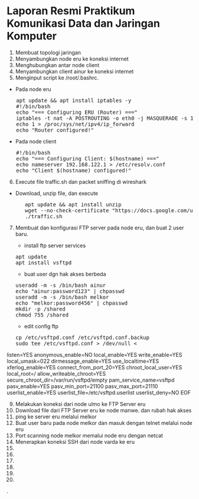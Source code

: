 # Laporan Resmi Praktikum Komunikasi Data dan Jaringan Komputer
1. Membuat topologi jaringan
2. Menyambungkan node eru ke koneksi internet
3. Menghubungkan antar node client
4. Menyambungkan client ainur ke koneksi internet
5. Menginput script ke /root/.bashrc.
* Pada node eru
<pre>
   apt update && apt install iptables -y
   #!/bin/bash
   echo "=== Configuring ERU (Router) ==="
   iptables -t nat -A POSTROUTING -o eth0 -j MASQUERADE -s 192.222.0.0/16
   echo 1 > /proc/sys/net/ipv4/ip_forward
   echo "Router configured!"
</pre>

  * Pada node client
<pre>
   #!/bin/bash
   echo "=== Configuring Client: $(hostname) ==="
   echo nameserver 192.168.122.1 > /etc/resolv.conf
   echo "Client $(hostname) configured!"
</pre>
6.  Execute file traffic.sh dan packet sniffing di wireshark
   * Download, unzip file, dan execute
     <pre>
        apt update && apt install unzip
        wget --no-check-certificate "https://docs.google.com/uc?export=download&id=1bE3kF1Nclw0VyKq4bL2VtOOt53IC7lG5" -O traffic.zip && unzip traffic.zip
        ./traffic.sh
     </pre>
7. Membuat dan konfigurasi FTP server pada node eru, dan buat 2 user baru.
   * install ftp server services
   <pre>
   apt update
   apt install vsftpd
   </pre>

   * buat user dgn hak akses berbeda
   <pre>
   useradd -m -s /bin/bash ainur
   echo "ainur:password123" | chpasswd
   useradd -m -s /bin/bash melkor
   echo "melkor:password456" | chpasswd
   mkdir -p /shared
   chmod 755 /shared
   </pre>

   * edit config ftp
   <pre>
   cp /etc/vsftpd.conf /etc/vsftpd.conf.backup
   sudo tee /etc/vsftpd.conf > /dev/null <<EOF
listen=YES
   anonymous_enable=NO
   local_enable=YES
   write_enable=YES
   local_umask=022
   dirmessage_enable=YES
   use_localtime=YES
   xferlog_enable=YES
   connect_from_port_20=YES
   chroot_local_user=YES
   local_root=/
   allow_writeable_chroot=YES
   secure_chroot_dir=/var/run/vsftpd/empty
   pam_service_name=vsftpd
   pasv_enable=YES
   pasv_min_port=21100
   pasv_max_port=21110
   userlist_enable=YES
   userlist_file=/etc/vsftpd.userlist
   userlist_deny=NO
   EOF
                                             
   
                                             
   </pre>

   
9. Melakukan koneksi dari node ulmo ke FTP Server eru
10. Download file dari FTP Server eru ke node manwe. dan rubah hak akses
11. ping ke server eru melalui melkor
12. Buat user baru pada node melkor dan masuk dengan telnet melalui node eru
13. Port scanning node melkor memalui node eru dengan netcat
14. Menerapkan koneksi SSH dari node varda ke eru
15.
16.
17.
18.
19.
20.
   .
